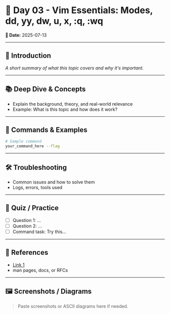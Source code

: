 # 📘 Day 03 - Vim Essentials: Modes, dd, yy, dw, u, x, :q, :wq

**📅 Date:** 2025-07-13

---

## 🔹 Introduction
_A short summary of what this topic covers and why it's important._

---

## 📚 Deep Dive & Concepts
- Explain the background, theory, and real-world relevance
- Example: What is this topic and how does it work?

---

## 🧪 Commands & Examples

```bash
# Sample command
your_command_here --flag
```

---

## 🛠️ Troubleshooting

- Common issues and how to solve them
- Logs, errors, tools used

---

## 🎯 Quiz / Practice

- [ ] Question 1: ...
- [ ] Question 2: ...
- [ ] Command task: Try this...

---

## 📎 References

- [Link 1](https://example.com)
- man pages, docs, or RFCs

---

## 🖼️ Screenshots / Diagrams

> Paste screenshots or ASCII diagrams here if needed.

